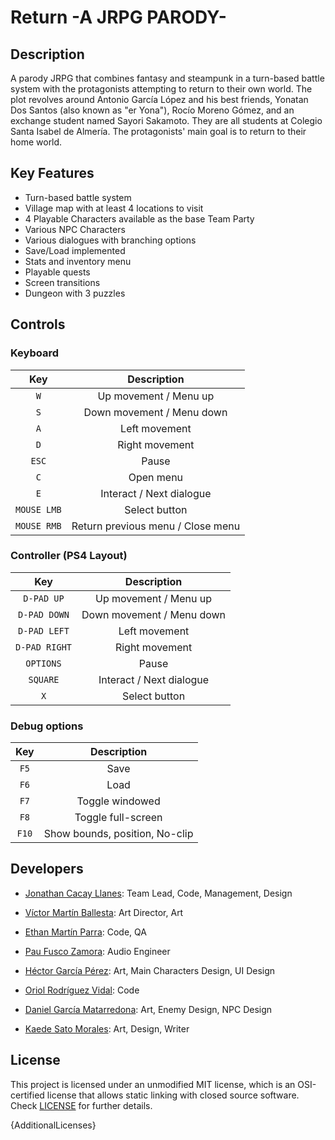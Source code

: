 # Return -A JRPG PARODY-

## Description

A parody JRPG that combines fantasy and steampunk in a turn-based battle system with the protagonists attempting to return to their own world. The plot revolves around Antonio García López and his best friends, Yonatan Dos Santos (also known as "er Yona"), Rocío Moreno Gómez, and an exchange student named Sayori Sakamoto. They are all students at Colegio Santa Isabel de Almería. The protagonists' main goal is to return to their home world.

## Key Features
- Turn-based battle system
- Village map with at least 4 locations to visit
- 4 Playable Characters available as the base Team Party
- Various NPC Characters
- Various dialogues with branching options
- Save/Load implemented
- Stats and inventory menu
- Playable quests
- Screen transitions
- Dungeon with 3 puzzles

## Controls

### Keyboard
| Key | Description |
| :----: | :-----------: | 
| <code>W</code> | Up movement / Menu up | 
| <code>S</code> | Down movement / Menu down | 
| <code>A</code> | Left movement | 
| <code>D</code> | Right movement | 
| <code>ESC</code> | Pause | 
| <code>C</code> | Open menu | 
| <code>E</code> | Interact / Next dialogue |
| <code>MOUSE LMB</code> | Select button |
| <code>MOUSE RMB</code> | Return previous menu / Close menu |

### Controller (PS4 Layout)
| Key | Description |
| :----: | :-----------: | 
| <code>D-PAD UP</code> | Up movement / Menu up | 
| <code>D-PAD DOWN</code> | Down movement / Menu down | 
| <code>D-PAD LEFT</code> | Left movement | 
| <code>D-PAD RIGHT</code> | Right movement | 
| <code>OPTIONS</code> | Pause | 
| <code>SQUARE</code> | Interact / Next dialogue |
| <code>X</code> | Select button |

### Debug options
| Key | Description |
| :----: | :-----------: | 
| <code>F5</code> | Save | 
| <code>F6</code> | Load | 
| <code>F7</code> | Toggle windowed | 
| <code>F8</code> | Toggle full-screen | 
| <code>F10</code> | Show bounds, position, No-clip | 

## Developers

+ [Jonathan Cacay Llanes](https://github.com/xGauss05): Team Lead, Code, Management, Design

+ [Víctor Martín Ballesta](https://github.com/VicMarBall): Art Director, Art

+ [Ethan Martín Parra](https://github.com/Ethanm-0371): Code, QA

+ [Pau Fusco Zamora](https://github.com/PauFusco): Audio Engineer

+ [Héctor García Pérez](https://github.com/Neidragon): Art, Main Characters Design, UI Design

+ [Oriol Rodríguez Vidal](https://github.com/Eweer): Code

+ [Daniel García Matarredona](https://github.com/DaniGarMata): Art, Enemy Design, NPC Design

+ [Kaede Sato Morales](https://github.com/KelptheWriter): Art, Design, Writer

## License

This project is licensed under an unmodified MIT license, which is an OSI-certified license that allows static linking with closed source software. Check [LICENSE](LICENSE) for further details.

{AdditionalLicenses}
